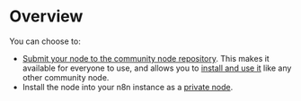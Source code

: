 # Overview

You can choose to:

* [Submit your node to the community node repository](/integrations/creating-nodes/use/submit-community-nodes/). This makes it available for everyone to use, and allows you to [install and use it](/integrations/community-nodes/installation/) like any other community node.
* Install the node into your n8n instance as a [private node](/integrations/creating-nodes/use/install-private-nodes/).